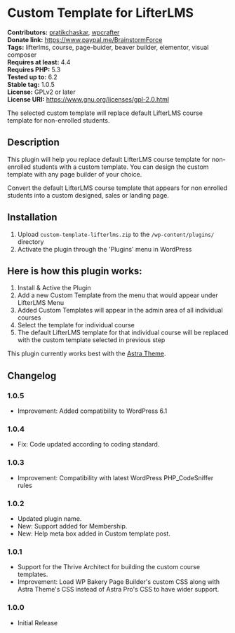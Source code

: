 # Custom Template for LifterLMS #
**Contributors:** [pratikchaskar](https://profiles.wordpress.org/pratikchaskar/), [wpcrafter](https://profiles.wordpress.org/wpcrafter/)  
**Donate link:** https://www.paypal.me/BrainstormForce  
**Tags:** lifterlms, course, page-buider, beaver builder, elementor, visual composer  
**Requires at least:** 4.4  
**Requires PHP:** 5.3  
**Tested up to:** 6.2  
**Stable tag:** 1.0.5  
**License:** GPLv2 or later  
**License URI:** https://www.gnu.org/licenses/gpl-2.0.html  

The selected custom template will replace default LifterLMS course template for non-enrolled students.

## Description ##

This plugin will help you replace default LifterLMS course template for non-enrolled students with a custom template. You can design the custom template with any page builder of your choice.

Convert the default LifterLMS course template that appears for non enrolled students into a custom designed, sales or landing page.

## Installation ##

1. Upload `custom-template-lifterlms.zip` to the `/wp-content/plugins/` directory
2. Activate the plugin through the 'Plugins' menu in WordPress

## Here is how this plugin works: ##
1. Install & Active the Plugin
2. Add a new Custom Template from the menu that would appear under LifterLMS Menu
3. Added Custom Templates will appear in the admin area of all individual courses
4. Select the template for individual course
5. The default LifterLMS template for that individual course will be replaced with the custom template selected in previous step

This plugin currently works best with the <a href="https://wpastra.com/?utm_source=wp-org&utm_medium=readme&utm_campaign=custom-templates-lifterlms">Astra Theme</a>.

## Changelog ##

### 1.0.5 ###
- Improvement: Added compatibility to WordPress 6.1

### 1.0.4 ###
- Fix: Code updated according to coding standard.

### 1.0.3 ###
* Improvement: Compatibility with latest WordPress PHP_CodeSniffer rules

### 1.0.2 ###
* Updated plugin name.
* New: Support added for Membership.
* New: Help meta box added in Custom template post.

### 1.0.1 ###
* Support for the Thrive Architect for building the custom course templates.
* Improvement: Load WP Bakery Page Builder's custom CSS along with Astra Theme's CSS instead of Astra Pro's CSS to have wider support.

### 1.0.0 ###
* Initial Release
